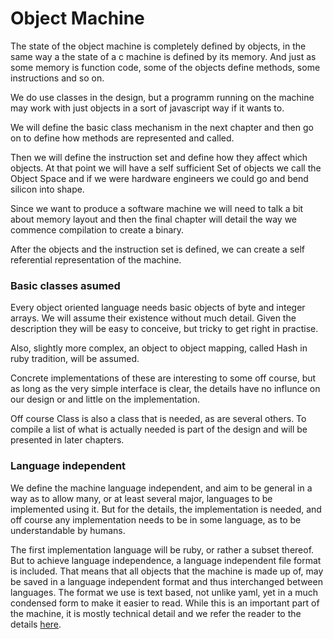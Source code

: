 # Object Machine

The state of the object machine is completely defined by objects, in the same way a the state
of a c machine is defined by its memory. And just as some memory is function code,
some of the objects define methods, some instructions and so on.

We do use classes in the design, but a programm running on the machine may work with just objects
in a sort of javascript way if it wants to.

We will define the basic class mechanism in the next chapter and then go on to define how methods
are represented and called.

Then we will define the instruction set and define how they affect which objects.
At that point we will have a self sufficient Set of objects we call the Object Space
and if we were hardware engineers we could go and bend silicon into shape.

Since we want to produce a software machine we will need to talk a bit about memory layout
and then the final chapter will detail the way we commence compilation to create a binary.

After the objects and the instruction set is defined, we can create a self referential
representation of the machine.

### Basic classes asumed

Every object oriented language needs basic objects of byte and integer arrays.
We will assume their existence without much detail. Given the description
they will be easy to conceive, but tricky to get right in practise.

Also, slightly more complex, an object to object mapping, called Hash in ruby tradition,
will be assumed.

Concrete implementations of these are interesting to some off course, but as long as the
very simple interface is clear, the details have no influnce on our design or and
little on the implementation.

Off course Class is also a class that is needed, as are several others. To compile a list
of what is actually needed is part of the design and will be presented in later chapters.

### Language independent

We define the machine language independent, and aim to be general in a way as to allow many,
or at least several major, languages to be implemented using it. But for the details,
the implementation is needed, and off course any implementation needs to be in some language,
as to be understandable by humans.

The first implementation language will be ruby, or rather a subset thereof.
But to achieve language independence, a language independent file format is included.
That means that all objects that the machine is made up of, may be saved in a language
independent format and thus interchanged between languages. The format we use is text based,
not unlike yaml, yet in a much condensed form to make it easier to read. While this is an
important part of the machine, it is mostly technical detail and we refer the reader to
the details [here](../appendix/sof.html).
